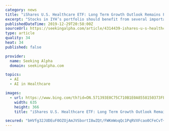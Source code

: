 ```yaml
---
category: news
title: "iShares U.S. Healthcare ETF: Long Term Growth Outlook Remains Favorable Despite Recent Share Price Appreciation"
excerpt: "Stocks in IYH’s portfolio should benefit from several important technology trends such as IoT and artificial intelligence. Therefore, it is a good ETF for investors with a long-term investment horizon to own. iShares U.S. Healthcare ETF (IYH) owns a portfolio of large-cap healthcare stocks. The ETF tracks the investment results of the Dow ..."
publishedDateTime: 2019-12-29T20:58:00Z
sourceUrl: https://seekingalpha.com/article/4314439-ishares-u-s-healthcare-etf-long-term-growth-outlook-remains-favorable-despite-recent-share
type: article
quality: 34
heat: 34
published: false

provider:
  name: Seeking Alpha
  domain: seekingalpha.com

topics:
  - AI
  - AI in Healthcare

images:
  - url: https://www.bing.com/th?id=ON.571393E0C75C710B1E0A8558150373FE
    width: 635
    height: 366
    title: "iShares U.S. Healthcare ETF: Long Term Growth Outlook Remains Favorable Despite Recent Share Price Appreciation"

secured: "bHVfg32JUDEuF0OZOjAmJVSbortI8wZQt/FWKmWoqQc1PqRVXFcao0CFeCvT+9VWxhFMRBfF2fHwImqnt30QN/U368TnadkPPagE9qMB7NVMDUE0oa9foZtr5/7LdpsGqDmfoYbdWXmfdvnzaXGBu32m19MOAwUx1rG/ROZ22A3OXscUZ/FEUMu4BTvmmhDcvgtEPyzgjjW/mLjNdvPTuZMgojsBhDpEiICugazDayTtrIJ8p5VfWWITlzDj3YnX5YNRxbA6/06eHgxSXOMxvA==;5I8z+YXH4VjFAyMYzzrnIA=="
---
```


